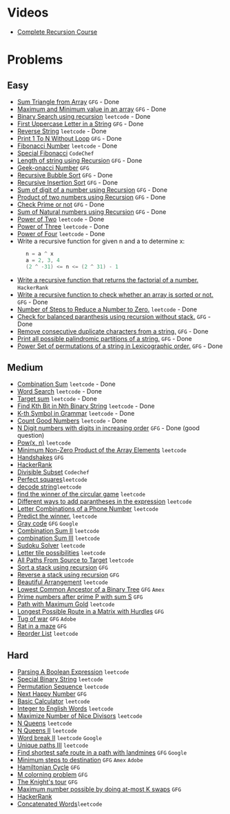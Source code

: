 # Videos
- [Complete Recursion Course](https://www.youtube.com/playlist?list=PL9gnSGHSqcnp39cTyB1dTZ2pJ04Xmdrod)

# Problems

## Easy
- [Sum Triangle from Array](https://www.geeksforgeeks.org/sum-triangle-from-array/) `GFG` - Done
- [Maximum and Minimum value in an array](https://www.geeksforgeeks.org/recursive-programs-to-find-minimum-and-maximum-elements-of-array/) `GFG` - Done
- [Binary Search using recursion](https://leetcode.com/problems/binary-search/) `leetcode` - Done
- [First Uppercase Letter in a String](https://www.geeksforgeeks.org/first-uppercase-letter-in-a-string-iterative-and-recursive/) `GFG` - Done
- [Reverse String](https://leetcode.com/problems/reverse-string/) `leetcode` - Done
- [Print 1 To N Without Loop](https://practice.geeksforgeeks.org/problems/print-1-to-n-without-using-loops-1587115620/1/) `GFG` - Done
- [Fibonacci Number](https://leetcode.com/problems/fibonacci-number/) `leetcode` - Done
- [Special Fibonacci](https://www.codechef.com/problems/FIBXOR01/) `CodeChef`
- [Length of string using Recursion](https://www.geeksforgeeks.org/program-for-length-of-a-string-using-recursion/) `GFG` - Done
- [Geek-onacci Number](https://practice.geeksforgeeks.org/problems/geek-onacci-number/0/) `GFG` 
- [Recursive Bubble Sort](https://www.geeksforgeeks.org/recursive-bubble-sort/) `GFG` - Done
- [Recursive Insertion Sort](https://www.geeksforgeeks.org/recursive-insertion-sort/) `GFG` - Done
- [Sum of digit of a number using Recursion](https://www.geeksforgeeks.org/sum-digit-number-using-recursion/) `GFG` - Done
- [Product of two numbers using Recursion](https://www.geeksforgeeks.org/product-2-numbers-using-recursion/) `GFG` - Done
- [Check Prime or not](https://www.geeksforgeeks.org/recursive-program-prime-number/) `GFG` - Done
- [Sum of Natural numbers using Recursion](https://www.geeksforgeeks.org/sum-of-natural-numbers-using-recursion/) `GFG` - Done
- [Power of Two](https://leetcode.com/problems/power-of-two/) `leetcode` - Done
- [Power of Three](https://leetcode.com/problems/power-of-three/) `leetcode` - Done
- [Power of Four](https://leetcode.com/problems/power-of-four/) `leetcode` - Done
- Write a recursive function for given n and a to determine x:
```java
      n = a ^ x 
      a = 2, 3, 4
      (2 ^ -31) <= n <= (2 ^ 31) - 1      
```
- [Write a recursive function that returns the factorial of a number.](https://www.hackerrank.com/challenges/30-recursion/problem) `HackerRank`
- [Write a recursive function to check whether an array is sorted or not.](https://www.geeksforgeeks.org/program-check-array-sorted-not-iterative-recursive) `GFG` - Done
- [Number of Steps to Reduce a Number to Zero.](https://leetcode.com/problems/number-of-steps-to-reduce-a-number-to-zero/) `leetcode` - Done
- [Check for balanced paranthesis using recursion without stack.](https://www.geeksforgeeks.org/check-for-balanced-parenthesis-without-using-stack/) `GFG` - Done
- [Remove consecutive duplicate characters from a string.](https://www.geeksforgeeks.org/remove-consecutive-duplicates-string/) `GFG` - Done
- [Print all possible palindromic partitions of a string.](https://www.geeksforgeeks.org/given-a-string-print-all-possible-palindromic-partition/) `GFG` - Done
- [Power Set of permutations of a string in Lexicographic order.](https://www.geeksforgeeks.org/powet-set-lexicographic-order/) `GFG` - Done

## Medium
- [Combination Sum](https://leetcode.com/problems/combination-sum/) `leetcode` - Done
- [Word Search](https://leetcode.com/problems/word-search/) `leetcode` - Done
- [Target sum](https://leetcode.com/problems/target-sum/) `leetcode` - Done
- [Find Kth Bit in Nth Binary String](https://leetcode.com/problems/find-kth-bit-in-nth-binary-string/) `leetcode` - Done
- [K-th Symbol in Grammar](https://leetcode.com/problems/k-th-symbol-in-grammar/) `leetcode` - Done
- [Count Good Numbers](https://leetcode.com/problems/count-good-numbers/) `leetcode` - Done
- [N Digit numbers with digits in increasing order](https://practice.geeksforgeeks.org/problems/n-digit-numbers-with-digits-in-increasing-order5903/1/) `GFG` - Done (good question)
- [Pow(x, n)](https://leetcode.com/problems/powx-n/) `leetcode`
- [Minimum Non-Zero Product of the Array Elements](https://leetcode.com/problems/minimum-non-zero-product-of-the-array-elements/) `leetcode`
- [Handshakes](https://practice.geeksforgeeks.org/problems/handshakes1303/1/) `GFG`
- [HackerRank](https://www.hackerrank.com/domains/algorithms?filters%5Bsubdomains%5D%5B%5D=recursion&filters%5Bdifficulty%5D%5B%5D=medium)
- [Divisible Subset](https://www.codechef.com/problems/DIVSUBS)  `Codechef`
- [Perfect squares](https://leetcode.com/problems/perfect-squares/)`leetcode`
- [decode string](https://leetcode.com/problems/decode-string/)`leetcode`
- [find the winner of the circular game](https://leetcode.com/problems/find-the-winner-of-the-circular-game/) `leetcode`
- [Different ways to add parantheses in the expression](https://leetcode.com/problems/different-ways-to-add-parentheses/) `leetcode`
- [Letter Combinations of a Phone Number](https://leetcode.com/problems/letter-combinations-of-a-phone-number/) `leetcode`
- [Predict the winner.](https://leetcode.com/problems/predict-the-winner/) `leetcode`
- [Gray code](https://practice.geeksforgeeks.org/problems/gray-code-1611215248/1/) `GFG` `Google`
- [Combination Sum II](https://leetcode.com/problems/combination-sum-ii/) `leetcode`
- [combination Sum III](https://leetcode.com/problems/combination-sum-iii/) `leetcode`
- [Sudoku Solver](https://leetcode.com/problems/sudoku-solver/) `leetcode`
- [Letter tile possibilities](https://leetcode.com/problems/letter-tile-possibilities/) `leetcode`
- [All Paths From Source to Target](https://leetcode.com/problems/all-paths-from-source-to-target/) `leetcode`
- [Sort a stack using recursion](https://www.geeksforgeeks.org/sort-a-stack-using-recursion/) `GFG`
- [Reverse a stack using recursion](https://www.geeksforgeeks.org/reverse-a-stack-using-recursion/) `GFG`
- [Beautiful Arrangement](https://leetcode.com/problems/beautiful-arrangement/) `leetcode`
- [Lowest Common Ancestor of a Binary Tree](https://practice.geeksforgeeks.org/problems/lowest-common-ancestor-in-a-binary-tree/1/) `GFG` `Amex`
- [Prime numbers after prime P with sum S](https://www.geeksforgeeks.org/prime-numbers-after-prime-p-with-sum-s/) `GFG`
- [Path with Maximum Gold](https://leetcode.com/problems/path-with-maximum-gold/) `leetcode`
- [Longest Possible Route in a Matrix with Hurdles](https://www.geeksforgeeks.org/longest-possible-route-in-a-matrix-with-hurdles/) `GFG`
- [Tug of war](https://www.geeksforgeeks.org/tug-of-war/) `GFG` `Adobe`
- [Rat in a maze](https://www.geeksforgeeks.org/rat-in-a-maze-backtracking-2/) `GFG`
- [Reorder List](https://leetcode.com/problems/reorder-list/) `leetcode`

## Hard
- [Parsing A Boolean Expression](https://leetcode.com/problems/parsing-a-boolean-expression/) `leetcode`
- [Special Binary String](https://leetcode.com/problems/special-binary-string/) `leetcode`
- [Permutation Sequence](https://leetcode.com/problems/permutation-sequence/) `leetcode`
- [Next Happy Number](https://practice.geeksforgeeks.org/problems/next-happy-number4538/1/) `GFG`
- [Basic Calculator](https://leetcode.com/problems/basic-calculator/) `leetcode`
- [Integer to English Words](https://leetcode.com/problems/integer-to-english-words/) `leetcode`
- [Maximize Number of Nice Divisors](https://leetcode.com/problems/maximize-number-of-nice-divisors/) `leetcode`
- [N Queens](https://leetcode.com/problems/n-queens/) `leetcode`
- [N Queens II](https://leetcode.com/problems/n-queens-ii/) `leetcode`
- [Word break II](https://leetcode.com/problems/word-break-ii/) `leetcode` `Google`
- [Unique paths III](https://leetcode.com/problems/unique-paths-iii/) `leetcode`
- [Find shortest safe route in a path with landmines](https://www.geeksforgeeks.org/find-shortest-safe-route-in-a-path-with-landmines/) `GFG` `Google`
- [Minimum steps to destination](https://practice.geeksforgeeks.org/problems/minimum-number-of-steps-to-reach-a-given-number5234/1/) `GFG` `Amex` `Adobe`
- [Hamiltonian Cycle](https://www.geeksforgeeks.org/hamiltonian-cycle-backtracking-6/) `GFG`
- [M colorning problem](https://www.geeksforgeeks.org/m-coloring-problem-backtracking-5/) `GFG`
- [The Knight's tour](https://www.geeksforgeeks.org/the-knights-tour-problem-backtracking-1/) `GFG`
- [Maximum number possible by doing at-most K swaps](https://www.geeksforgeeks.org/find-maximum-number-possible-by-doing-at-most-k-swaps/) `GFG`
- [HackerRank](https://www.hackerrank.com/domains/algorithms?filters%5Bsubdomains%5D%5B%5D=recursion&filters%5Bdifficulty%5D%5B%5D=hard)
- [Concatenated Words](https://leetcode.com/problems/concatenated-words/)`leetcode`
